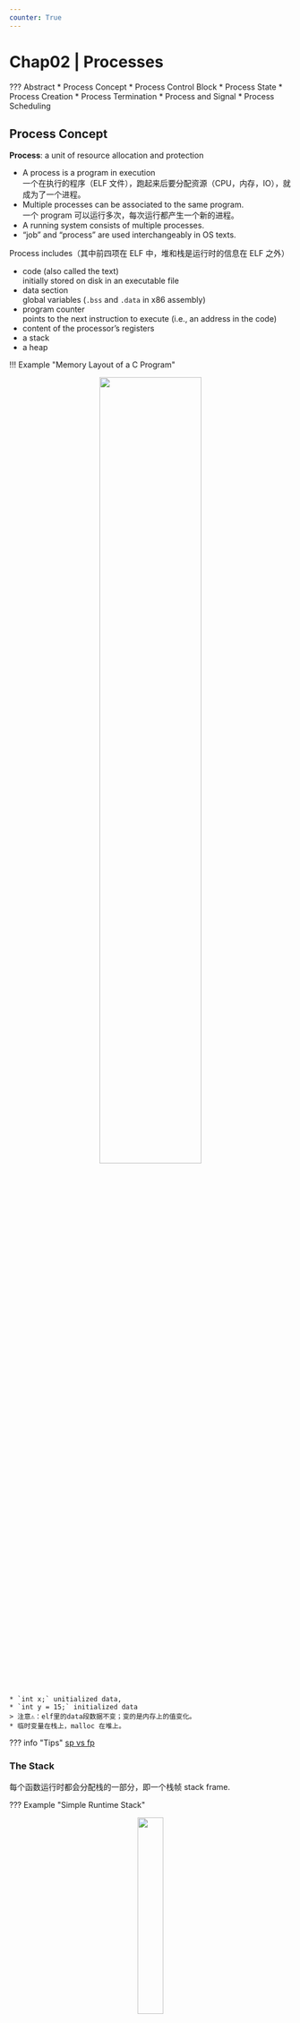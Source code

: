 ```yaml
---
counter: True  
---
```


# Chap02 | Processes

??? Abstract
    * Process Concept
    * Process Control Block
    * Process State
        * Process Creation
        * Process Termination
        * Process and Signal
    * Process Scheduling

## Process Concept

**Process**: a unit of resource allocation and protection  

* A process is a program in execution  
一个在执行的程序（ELF 文件），跑起来后要分配资源（CPU，内存，IO），就成为了一个进程。
* Multiple processes can be associated to the same program.  
一个 program 可以运行多次，每次运行都产生一个新的进程。
* A running system consists of multiple processes.  
* “job” and “process” are used interchangeably in OS texts.  

Process includes（其中前四项在 ELF 中，堆和栈是运行时的信息在 ELF 之外）

* code (also called the text)  
initially stored on disk in an executable file
* data section  
global variables (`.bss` and `.data` in x86 assembly)
* program counter  
points to the next instruction to execute (i.e., an address in the code)
* content of the processor’s registers
* a stack
* a heap

!!! Example "Memory Layout of a C Program"
    <div align = center><img src="https://cdn.hobbitqia.cc/20231011231535.png" width=60%></div>

    * `int x;` unitialized data, 
    * `int y = 15;` initialized data
    > 注意⚠️：elf里的data段数据不变；变的是内存上的值变化。
    * 临时变量在栈上，malloc 在堆上。

<!-- prettier-ignore-start -->
??? info "Tips"
    [sp vs fp](https://stackoverflow.com/questions/68023230/whats-the-difference-between-stack-pointer-and-frame-pointer-in-assembly-arm)
<!-- prettier-ignore-end -->

### The Stack

每个函数运行时都会分配栈的一部分，即一个栈帧 stack frame. 

??? Example "Simple Runtime Stack"
    <div align = center><img src="https://cdn.hobbitqia.cc/20231010163732.png" width=30%></div>

**引入栈是为了解决函数调用的问题。  **

Any function needs to have some “state” so that it can run. 

* Parameters passed to it by whatever function called it
* Local variables
* The address of the instruction that should be executed once the function  
returns: the return address
* The value that it will return

栈从上（高地址）往下（低地址），堆从下往上。如果碰面就发生了溢出。

!!! Note "Runtime Stack Growth"
    如果我们运行一个程序两次，内存布局不一定相同。
    <div align = center><img src="https://cdn.hobbitqia.cc/20231011204707.png" width=65%></div>

    stack 和 heap 称为动态内存，相当于是 OS 给进程的两张草稿纸，用多少取决于当前的执行状态。

## Process Control Block (PCB)

Each process has and only has a **PCB**. Information associated with each process.  
控制块，每一个进程有且只有一个 PCB. 整个 PCB 存在内存里。  
<div align = center><img src="https://cdn.hobbitqia.cc/20231010164638.png" width=25%></div>

* Process state
* Program counter
* CPU registers
* CPU-scheduling information
* Memory-management information
* Accounting information
* I/O status information

Represented by the C structure `task_struct`. 
<div align = center><img src="https://cdn.hobbitqia.cc/20231011205333.png" width=65%></div>

所有的 `task_struct` 是通过链表串起来的。

![20241008140353.png](graph/20241008140353.png)

## Process State

As a process executes, it changes state
<div align = center><img src="https://cdn.hobbitqia.cc/20231010164518.png" width=75%></div>

* **New**: The process is being created
* **Running**: Instructions are being executed
* **Waiting**: The process is waiting for some events to occur
* **Ready**: The process is waiting to be assigned to a processor
* **Terminated**: The process has finished execution

<!-- p17  -->

### Process Creation

A process may create new processes, in which case it becomes a parent.

Each process has a **pid** (process ID).  

* **ppid** refers to the parent’s pid

    ??? Example "Process Tree"
        ![](https://cdn.hobbitqia.cc/20231010165405.png)

* The child may inherit/share some of the resources of its parent, or may have entirely new ones.  
子进程继承父进程的资源（如打开的文件）
* A parent can also pass input to a child.  
* Upon creation of a child, the parent can either
    * continue execution, or
    * wait for the child’s completion
* The child could be either
    * a clone of the parent (**i.e.**, have a copy of the address space), or 
    * be an entirely new program

#### The `fork()` System Call

`fork()` creates a new process.    
The child is is a copy of the parent, but

* It has a different pid (and thus ppid)
* Its resource utilization (so far) is set to 0
* **`fork()` returns the child’s pid to the parent, and 0 to the child.  **
`fork` 会把 child 的 pid 返回给 parent，给 child 返回 0. [implement]()
* Both processes continue execution after the call to `fork()`

??? Example
    What does the following code print?
    ``` C
    #include <unistd.h>
    int a = 12;
    pid_t pid = fork();
    if (pid) { // PARENT
        // ask the OS to put me in waiting
        sleep(10);
        fprintf(stdout,”a = %d\n”,a);
        while (1);
    } else { // CHILD
        a += 3;
        while (1);
    }
    ```
    The answer should be 12.  
    `fork` 之后变量的值相同，但并不是同一个变量。（相当于一份拷贝）
    <div align = center><img src="https://cdn.hobbitqia.cc/20231011211326.png" width=55%></div>
    <div align = center><img src="https://cdn.hobbitqia.cc/20231011211428.png" width=55%></div>

??? Example
    How many processes does this C program create?
    ``` C
    int main (int argc, char *arg[])
    {
        fork ();
        if (fork ()) {
            fork ();
        }
        fork (); 
    }
    ```
    The answer should be 12.

#### The `execve()` System Call

`execve()` system call used after a `fork()` to replace the process’ memory space with a new program.  
`execve()` 会把之前的进程资源全部丢掉，再 load 新的 binary，映射新的内存，分的新的堆和栈，常接在 `fork()` 后面使用。

!!! Note "the pros and cons of `fork()`"  
    * Pros
        * 简洁：不需要参数
        * 分工：`fork` 搭起骨架，`exec` 赋予灵魂
        * 联系：保持进程与进程之间的关系
    * Cons
        * 复杂：两个系统调用
        * 性能差
        * 安全问题
    * Clone syscal: fork + exec

### Process Terminations

A process terminates itself with the `exit()` system call.  
调用 exit 后终止进程，释放资源。
  
* This call takes as argument an integer that is called the process’s exit/return/error code.  
* All resources of a process are deallocated by the OS.  
`exit` 终止之后会把资源都释放。
* A process can cause the termination of another process.  
    * Using something called “signals” and the `kill()` system call
* A parent can wait for a child to complete.  
`wait()` and `waitpid()`

#### Processes and Signals

A process can receive signals. And each signal causes a default behavior in the process.  
***e.g.*** 当我们想要终止一个程序时，我们可以敲入 `Ctrl+C`，这相当于对当前进程发送了 `SIGINT` 信号，就会终止当前进程。

Manipulating Signals

* The `signal()` system call allows a process to specify what action to do on a signal  
我们可以修改有些信号的处理程序。
* **Signals like `SIGKILL` and `SIGSTOP` cannot be ignored or handled by the user, for security reasons**

#### Zombie

When a child process terminates

* Remains as a **zombie** in an “undead” state.  
* Until it is “reaped” (garbage collected) by the OS.  
一个进程结束了，但依然还在占用资源。（他可以释放自己的资源，除了 PCB 是不能由自己释放的）

Get rid of zombies: When a child exits, a `SIGCHLD` signal is sent to the parent.  
我们可以通过给 `SIGCHILD` 信号加一个 handler，里面调用 `wait` 来回收进程。

#### Orphans

An **orphan** process is one whose parent has died.  
子进程还在运行时，它的父进程终止了，那么它就成为了一个孤儿进程。

pid 1 会收养 orphan，因此孤儿进程不会成为 zombie。（pid 1 进程一定会回收子进程）

这里存在一个 trick，可以创建一个与当前进程的父进程完全无关的进程：先 `fork()` 一个进程，随后杀死自己，那么当前进程的子进程就会被 pid 1 收养，就脱离了原来的父进程。

### Process Scheduling

一个 CPU 只能运行一个进程，我们希望提高使用效率。进程处于 Waiting 状态的时候 CPU 如果跟着等待是对资源的浪费。

**Process scheduler** selects among ready processes for next execution on CPU core.  

Maintains scheduling queues of processes: 

* Ready queue - set of all processes residing in main memory, ready and waiting to execute.  
只有一个 ready queue, ready queue 不会空，因为 IDLE 进程一直在里面。
* Wait queue - set of processes waiting for an event.  
很多个等待队列，一个被等待的事件对应一个等待队列。当我们这个事件到来之时，我们从事件对应的队列选择一个进程。
* Processes migrate among the various queues.  

!!! Info "Ready and Wait Queue"
    当我们想要插入一个新的进程时，直接通过双向链表接上即可。通过偏移量找到对应地址，并通过强制类型转换得到 `task_struct`。
    <div align = center><img src="https://cdn.hobbitqia.cc/20231011215154.png" width=65%></div>
    
<div align = center><img src="https://cdn.hobbitqia.cc/20231010190355.png" width=65%></div>

首先从 ready queue 中拿一个进程去 CPU，

* 如果到时间了（过了一个时间片），就直接把自己放到 ready queue; 
* 如果要等待 I/O 事件，就把自己放进 wait queue，等待 I/O 事件发生后再把自己唤醒，放回 ready queue.
* 创建子进程之后子进程放到 ready queue 中，如果调用了 `wait`，那么父进程等待子进程终止后，进入 ready queue.

#### Context Switch

A **context switch** occurs when the CPU switches from one process to another.
<div align = center><img src="https://cdn.hobbitqia.cc/20231010190452.png" width=60%></div>

* When CPU switches to another process, the system must save the state of the old process and load the saved state for the new process via a context switch.  
上下文切换时，存储当前进程的状态，并加载目标进程的状态。
* Context of a process represented in the PCB  
state 主要指寄存器的值，页表...
* Context-switch time is overhead; the system does no useful work while switching. 
上下文切换不做有意义的事情，是 pure overhead. 

<div align = center><img src="https://cdn.hobbitqia.cc/20231011215736.png" width=70%></div>

* `cpu_context` 在 `task_struct` 中，且有一个偏移量。因此这里我们先 load 这个偏移量到寄存器 `x10`。
* `x8` 指向要被换出去的进程的 `task_struct`, 随后我们将要存的寄存器存入 `task_struct` 中。
* 随后 `x8` 指向要被换进来的进程的 `task_struct`, 随后我们将要取的寄存器从 `task_struct` 中取出。

!!! Question "为什么 switch 中只保存部分寄存器？"
    我们上下文切换时会调用 `cpu_switch_to` 函数。其他寄存器在 arm 架构中属于 caller-saved registers，因此不用在 `cpu_switch_to` 中保存，`cpu_switch_to` 中存的是 callee-saved registers. 

一个进程在内核中运行时重要的 data structures: 
<div align = center><img src="https://cdn.hobbitqia.cc/20231011221353.png" width=70%></div>

* 内核栈低地址处有 `thread_info`, 指向 `task_struct`, 内有 `cpu_context`.

    注意到 `task_struct` 并不在栈上，只是有指针指向他。（因为 `task_struct` 太大了，因此放了个指针。后来大家认为栈位置暴露后就能找到 `task_struct` 的地址，因此后来指针也没了）

* 内核栈高地址处有 `pt_regs`, 保存了寄存器的值。（不是 `cpu_context` 中的寄存器）  
从用户空间到内核空间时，也会有一次上下文切换，这时候会保存用户空间的所有寄存器，然后加载内核空间的寄存器。
* stack frame

    执行函数调用的时候，会有一个栈帧，先存储返回地址。所以栈一旦切换，程序对应的返回地址也被切换了。

**Context switching between two kernel threads.**  
context 一定在 kernel mode 执行。为了安全，上下文切换涉及到寄存器的修改。

!!! Note "Context Switch Scenarios - kernel"
    When and where are the context (regs) been saved?  

    * When: In `context_switch`, more specifically, in cpu_switch_to
    * Where: In PCB, more specifically, in cpu_context
    * All regs are running kernel code, termed kernel context
    <div align = center><img src="https://cdn.hobbitqia.cc/20231011222054.png" width=70%></div>

!!! Note "Context Switch Scenarios - user"
    * When and where are the user context (regs) been saved?
        * When: `kernel_entry`（进入内核时存寄存器），`kernel_exit`（离开内核时取出寄存器）; Where: per-thread kernel stack, more specifically `pt_regs`
    * When and where are the kernel context (regs) saved saved?
        * When: `cpu_switch_to`; Where: `cpu_context`
    <div align = center><img src="https://cdn.hobbitqia.cc/20231011222153.png" width=70%></div>

!!! Info "`fork()` return values"  
    How does `fork()` return two values?
    
    * 调用 `fork` 后会调用 `do_fork` 函数，随后调用 `copy_process` 最后进入 `copy_thread` 函数。它会把 `task_struct` 里的 `thread` 进行拷贝。
    * 对于父进程，`fork` 相当于是一个系统调用。通过 `kernel_entry` 进入内核态，将用户态上下文存在 `pt_regs` 中。返回值（pid）通过 `pt_regs` 的寄存器值返回。  
    （系统调用的返回值在 `x0` 中，我们把这个值存到 `pt_regs` 中，这样后面从内核切换到用户态时就可以加载返回值到 `x0`）
    <div align = center><img src="https://cdn.hobbitqia.cc/20231011224012.png" width=70%></div>

    * 对于子进程，会调用 `copy_thread` 函数。他会拷贝寄存器，并把 `regs[0]=0`。这样在后续 `kernel_exit` 后就可以把值返回到子进程。  
    注意到此时子进程的 `pc`（ARM 里的 `pc` 类似于 RISC-V 里的 `ra`，存储返回地址）被设置为了 `ret_from_fork`（调用 `ret_to_user`，再调用 `kernel_exit`），`sp` 被设置为了 `pt_regs`.  
    <div align = center><img src="https://cdn.hobbitqia.cc/20231011224646.png" width=70%></div>
    
    * 注意到当 `fork` 之后，我们从父进程返回，此时子进程处于 READY 状态，等待 CPU 的调度。第一次调度时子进程在切换上下文之后会从 `ret_from_fork` 开始执行，随后调用 `ret_to_user`，再调用 `kernel_exit`（把存在 `pt_regs` 里的寄存器全部恢复），从而返回 0。

!!! Question "调用 `write` 的系统调用会不会有上下文切换"
    不会，只是从 user space 通过 `kernel_entry` 进入 kernel space，执行对应的 handler，执行完后通过 `kernel_exit` 返回 user space。

## Takeaway

!!! Summary "Takeaway"
    * Process Concept
        * Process vs Program
    * Process Control Block
        * `task_struct`
    * Process State
        * Five states, who has a queue
        * How to create and terminate a process 
    * Process Scheduling
        * `cpu_switch_to`
            * Where are registers saved?
        * `fork`
            * Why returns two values?